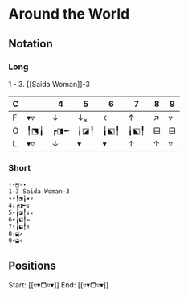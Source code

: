 # Around the World
## Notation
### Long
1 - 3. [[Saida Woman]]-3

| C   |     | 4   | 5   | 6   | 7   | 8   | 9   |
| --- | --- | --- | --- | --- | --- | --- | --- |
| F   | ▾▿ | ↓   | ↓ₓ  | ←   | ↑   | ↗   | ▿   |
| O   | ╿⬔╽   | ┍◨╾ | ╽◪╿ | ╽⬕╿ | ╽⬕╿ | ⬓   | ⬓   |
| L   | ▾▿  | ↓   | ▾   | ▾   | ↑   | ↑   | ▿   |

### Short

```
▿▾⬒▿▾
1-3 Saida Woman-3
▾▿╿⬔╽▾▿
4↓┍◨╾↓
5▾╽◪╿↓ₓ
6▾╽⬕╿←
7↑╽⬕╿↑
8↑⬓↗
9▿⬓▿
```

## Positions
Start: [[▿▾⬒▿▾]] 
End: [[▿▾⬒▿▾]] 